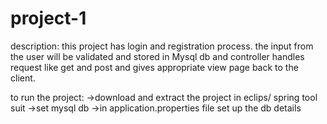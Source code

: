 # project-1

description:
  this project has login and registration process. the input from the user will be validated and stored in Mysql db and controller handles request like get and post and gives appropriate view page back to the client.



to  run the project:
->download and extract the project in eclips/ spring tool suit
->set mysql db
->in application.properties file set up the db details
